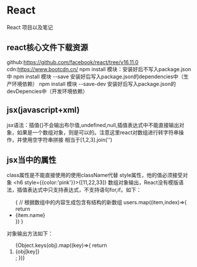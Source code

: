 # React
React 项目以及笔记
## react核心文件下载资源
github:https://github.com/facebook/react/tree/v16.11.0
cdn:https://www.bootcdn.cn/
npm install 模块：安装好后不写入package.json中
npm install 模块 --save 安装好后写入package.json的dependencies中（生产环境依赖）
npm install 模块 --save-dev 安装好后写入package.json的devDepencies中（开发环境依赖）
## jsx(javascript+xml)
jsx语法：插值{}不会输出布尔值,undefined,null,插值表达式中不能直接输出对象，如果是一个数组对象，则是可以的。注意这里react对数组进行转字符串操作，并使用空字符串拼接
相当于[1,2,3].join('')
## jsx当中的属性
class属性是不能直接使用的使用className代替
style属性，他的值必须接受对象 <h6 style={{color:'pink'}}>{[11,22,33]}</h6>
数组对象输出，React没有模版语法，插值表达式中只支持表达式，不支持语句for,if。如下：
<ul>
    {
        // 根据数组中的内容生成包含有结构的新数组
        users.map((item,index)=>{
            return <li key={index}>{item.name}</li>
        })
    }
</ul>
对象输出方法如下：
<ol>
    {Object.keys(obj).map((key)=>{
        return <li key={key}>{obj[key]}</li>;
    })}
</ol>
